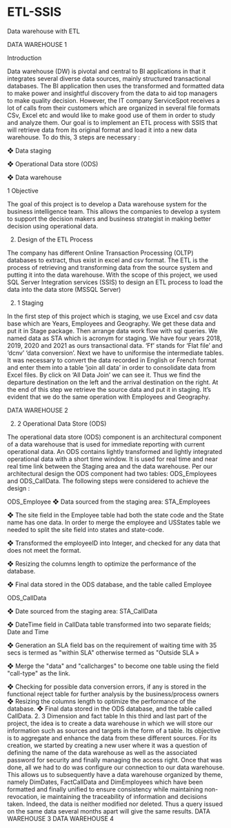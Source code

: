 # ETL-SSIS

Data warehouse with ETL


DATA WAREHOUSE 1

Introduction

Data warehouse (DW) is pivotal and central to BI applications in that it integrates several 
diverse data sources, mainly structured transactional databases. The BI application then 
uses the transformed and formatted data to make power and insightful discovery from the 
data to aid top managers to make quality decision. However, the IT company ServiceSpot 
receives a lot of calls from their customers which are organized in several file formats 
CSv, Excel etc and would like to make good use of them in order to study and analyze 
them. Our goal is to implement an ETL process with SSIS that will retrieve data from its 
original format and load it into a new data warehouse. To do this, 3 steps are necessary :

❖ Data staging

❖ Operational Data store (ODS)

❖ Data warehouse

1 Objective 

The goal of this project is to develop a Data warehouse system for the business 
intelligence team. This allows the companies to develop a system to support the decision 
makers and business strategist in making better decision using operational data.

2. Design of the ETL Process
   
The company has different Online Transaction Processing (OLTP) databases to extract, 
thus exist in excel and csv format. The ETL is the process of retrieving and transforming 
data from the source system and putting it into the data warehouse. With the scope of this 
project, we used SQL Server Integration services (SSIS) to design an ETL process to load 
the data into the data store (MSSQL Server)

2. 1 Staging
   
In the first step of this project which is staging, we use Excel and csv data base which are 
Years, Employees and Geography.
We get these data and put it in Stage package. Then arrange data work flow with sql 
queries. We named data as STA which is acronym for staging. We have four years 2018, 
2019, 2020 and 2021 as ours transactional data. ‘Ff’ stands for ‘Flat file’ and ‘dcnv’ ‘data 
conversion’. Next we have to uniformise the intermediate tables.
It was necessary to convert the data recorded in English or French format and enter them 
into a table ‘join all data’ in order to consolidate data from Excel files. By click on ‘All Data 
Join’ we can see it. Thus we find the departure destination on the left and the arrival 
destination on the right. At the end of this step we retrieve the source data and put it in 
staging. It’s evident that we do the same operation with Employees and Geography.

DATA WAREHOUSE 2

2. 2 Operational Data Store (ODS)
   
The operational data store (ODS) component is an architectural component of a data 
warehouse that is used for immediate reporting with current operational data. An ODS 
contains lightly transformed and lightly integrated operational data with a short time 
window. It is used for real time and near real time link between the Staging area and the 
data warehouse. Per our architectural design the ODS component had two tables: 
ODS_Employees and ODS_CallData. The following steps were considered to achieve the 
design :

ODS_Employee 
❖ Data sourced from the staging area: STA_Employees 

❖ The site field in the Employee table had both the state code and the State name has 
one data. In order to merge the employee and USStates table we needed to split the 
site field into states and state-code. 

❖ Transformed the employeeID into Integer, and checked for any data that does not 
meet the format. 

❖ Resizing the columns length to optimize the performance of the database. 

❖ Final data stored in the ODS database, and the table called Employee 

ODS_CallData 

❖ Date sourced from the staging area: STA_CallData

❖ DateTime field in CallData table transformed into two separate fields; Date and Time

❖ Generation an SLA field bas on the requirement of waiting time with 35 secs is 
termed as "within SLA" otherwise termed as "Outside SLA »

❖ Merge the "data" and "callcharges" to become one table using the field "call-type" as 
the link.

❖ Checking for possible data conversion errors, if any is stored in the functional reject 
table for further analysis by the business/process owners
❖ Resizing the columns length to optimize the performance of the database.
❖ Final data stored in the ODS database, and the table called CallData.
2. 3 Dimension and fact table
In this third and last part of the project, the idea is to create a data warehouse in which we 
will store our information such as sources and targets in the form of a table. Its objective is 
to aggregate and enhance the data from these different sources. For its creation, we 
started by creating a new user where it was a question of defining the name of the data 
warehouse as well as the associated password for security and finally managing the 
access right. Once that was done, all we had to do was configure our connection to our 
data warehouse. This allows us to subsequently have a data warehouse organized by 
theme, namely DimDates, FactCallData and DimEmployees which have been formatted 
and finally unified to ensure consistency while maintaining non-revocation, ie maintaining 
the traceability of information and decisions taken. Indeed, the data is neither modified nor 
deleted. Thus a query issued on the same data several months apart will give the same 
results.
DATA WAREHOUSE 3
DATA WAREHOUSE 4

